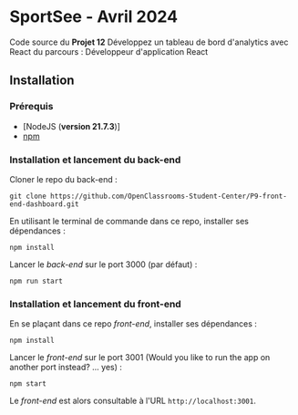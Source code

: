 # SportSee - Avril 2024

Code source du **Projet 12** Développez un tableau de bord d'analytics avec React du parcours : Développeur d'application React

## Installation

### Prérequis

- [NodeJS (**version 21.7.3**)]
- [npm](https://www.npmjs.com/)

### Installation et lancement du back-end

Cloner le repo du back-end :

`git clone https://github.com/OpenClassrooms-Student-Center/P9-front-end-dashboard.git`

En utilisant le terminal de commande dans ce repo, installer ses dépendances :

`npm install`

Lancer le _back-end_ sur le port 3000 (par défaut) :

`npm run start`

### Installation et lancement du front-end

En se plaçant dans ce repo _front-end_, installer ses dépendances :

`npm install`

Lancer le _front-end_ sur le port 3001
(Would you like to run the app on another port instead? ... yes) :

`npm start`

Le _front-end_ est alors consultable à l'URL `http://localhost:3001`.
